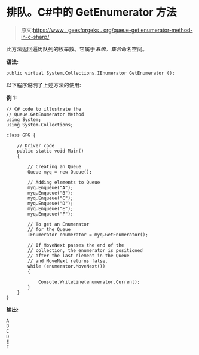 # 排队。C#中的 GetEnumerator 方法

> 原文:[https://www . geesforgeks . org/queue-get enumerator-method-in-c-sharp/](https://www.geeksforgeeks.org/queue-getenumerator-method-in-c-sharp/)

此方法返回遍历队列的枚举数。它属于*系统。集合*命名空间。

**语法:**

```
public virtual System.Collections.IEnumerator GetEnumerator ();
```

以下程序说明了上述方法的使用:

**例 1:**

```
// C# code to illustrate the 
// Queue.GetEnumerator Method 
using System;
using System.Collections;

class GFG {

    // Driver code
    public static void Main()
    {

        // Creating an Queue
        Queue myq = new Queue();

        // Adding elements to Queue
        myq.Enqueue("A");
        myq.Enqueue("B");
        myq.Enqueue("C");
        myq.Enqueue("D");
        myq.Enqueue("E");
        myq.Enqueue("F");

        // To get an Enumerator
        // for the Queue
        IEnumerator enumerator = myq.GetEnumerator();

        // If MoveNext passes the end of the
        // collection, the enumerator is positioned
        // after the last element in the Queue
        // and MoveNext returns false.
        while (enumerator.MoveNext()) 
        {

            Console.WriteLine(enumerator.Current);
        }
    }
}
```

**输出:**

```
A
B
C
D
E
F

```
